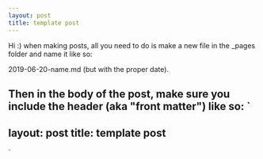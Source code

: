```yaml
---
layout: post
title: template post
---
```


Hi :) when making posts, all you need to do is make a new file in the _pages folder and name it like so:

2019-06-20-name.md (but with the proper date). 

Then in the body of the post, make sure you include the header (aka "front matter") like so: 
`
---
layout: post
title: template post
---
`

